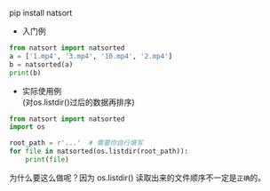 pip install natsort

- 入门例

```python
from natsort import natsorted
a = ['1.mp4', '3.mp4', '10.mp4', '2.mp4']
b = natsorted(a)
print(b)
```

- 实际使用例  
(对os.listdir()过后的数据再排序)
```python
from natsort import natsorted
import os

root_path = r'...'  # 需要你自行填写
for file in natsorted(os.listdir(root_path)):
    print(file)
```
为什么要这么做呢？因为 os.listdir() 读取出来的文件顺序不一定是`正确`的。
